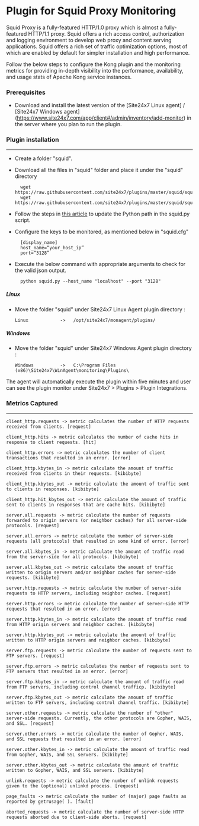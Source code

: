 Plugin for Squid Proxy Monitoring 
==============================================

Squid Proxy is a fully-featured HTTP/1.0 proxy which is almost a fully-featured HTTP/1.1 proxy. Squid offers a rich access control, authorization and logging environment to develop web proxy and content serving applications. Squid offers a rich set of traffic optimization options, most of which are enabled by default for simpler installation and high performance.

Follow the below steps to configure the Kong plugin and the monitoring metrics for providing in-depth visibility into the performance, availability, and usage stats of Apache Kong service instances.

### Prerequisites

- Download and install the latest version of the [Site24x7 Linux agent] / [Site24x7 Windows agent] (https://www.site24x7.com/app/client#/admin/inventory/add-monitor) in the server where you plan to run the plugin. 


### Plugin installation
---

- Create a folder "squid".

- Download all the files in "squid" folder and place it under the "squid" directory

		wget https://raw.githubusercontent.com/site24x7/plugins/master/squid/squid.py
		wget https://raw.githubusercontent.com/site24x7/plugins/master/squid/squid.cfg

- Follow the steps in [this article](https://support.site24x7.com/portal/en/kb/articles/updating-python-path-in-a-plugin-script-for-linux-servers) to update the Python path in the squid.py script.
	
- Configure the keys to be monitored, as mentioned below in "squid.cfg"

		[display_name]
		host_name=“your_host_ip”
		port=“3128”

- Execute the below command with appropriate arguments to check for the valid json output.  

		python squid.py --host_name "localhost" --port "3128"

##### Linux 

- Move the folder "squid" under Site24x7 Linux Agent plugin directory : 

      Linux            ->   /opt/site24x7/monagent/plugins/

##### Windows 

- Move the folder "squid" under Site24x7 Windows Agent plugin directory : 

      Windows          ->   C:\Program Files (x86)\Site24x7\WinAgent\monitoring\Plugins\
      
The agent will automatically execute the plugin within five minutes and user can see the plugin monitor under Site24x7 > Plugins > Plugin Integrations.

### Metrics Captured
---
	client_http.requests -> metric calculates the number of HTTP requests received from clients. [request]

	client_http.hits -> metric calculates the number of cache hits in response to client requests. [hit]

	client_http.errors -> metric calculates the number of client transactions that resulted in an error. [error]

	client_http.kbytes_in -> metric calculate the amount of traffic received from clients in their requests. [kibibyte]

	client_http.kbytes_out -> metric calculate the amount of traffic sent to clients in responses. [kibibyte]

	client_http.hit_kbytes_out -> metric calculate the amount of traffic sent to clients in responses that are cache hits. [kibibyte]

	server.all.requests -> metric calculate the number of requests forwarded to origin servers (or neighbor caches) for all server-side protocols. [request]
	
	server.all.errors -> metric calculate the number of server-side requests (all protocols) that resulted in some kind of error. [error]

	server.all.kbytes_in -> metric calculate the amount of traffic read from the server-side for all protocols. [kibibyte]

	server.all.kbytes_out -> metric calculate the amount of traffic written to origin servers and/or neighbor caches for server-side requests. [kibibyte]

	server.http.requests -> metric calculate the number of server-side requests to HTTP servers, including neighbor caches. [request]

	server.http.errors -> metric calculate the number of server-side HTTP requests that resulted in an error. [error]

	server.http.kbytes_in -> metric calculate the amount of traffic read from HTTP origin servers and neighbor caches. [kibibyte]

	server.http.kbytes_out -> metric calculate the amount of traffic written to HTTP origin servers and neighbor caches. [kibibyte]

	server.ftp.requests -> metric calculate the number of requests sent to FTP servers. [request]		

	server.ftp.errors -> metric calculates the number of requests sent to FTP servers that resulted in an error. [error]

	server.ftp.kbytes_in -> metric calculate the amount of traffic read from FTP servers, including control channel trafficp. [kibibyte]

	server.ftp.kbytes_out -> metric calculate the amount of traffic written to FTP servers, including control channel traffic. [kibibyte]

	server.other.requests -> metric calculate the number of "other" server-side requests. Currently, the other protocols are Gopher, WAIS, and SSL. [request]

	server.other.errors -> metric calculate the number of Gopher, WAIS, and SSL requests that resulted in an error. [error]
	
	server.other.kbytes_in -> metric calculate the amount of traffic read from Gopher, WAIS, and SSL servers. [kibibyte]

	server.other.kbytes_out -> metric calculate the amount of traffic written to Gopher, WAIS, and SSL servers. [kibibyte]

	unlink.requests -> metric calculate the number of unlink requests given to the (optional) unlinkd process. [request]

	page_faults -> metric calculate the number of (major) page faults as reported by getrusage( ). [fault]

	aborted_requests -> metric calculate the number of server-side HTTP requests aborted due to client-side aborts. [request]
